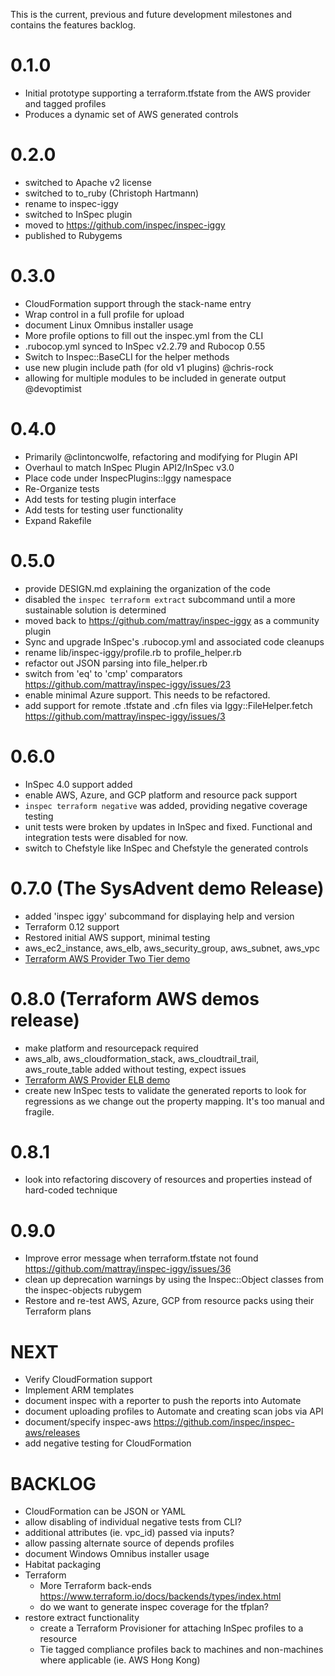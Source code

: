 This is the current, previous and future development milestones and contains the features backlog.

# 0.1.0 #
* Initial prototype supporting a terraform.tfstate from the AWS provider and tagged profiles
* Produces a dynamic set of AWS generated controls

# 0.2.0 #
* switched to Apache v2 license
* switched to to_ruby (Christoph Hartmann)
* rename to inspec-iggy
* switched to InSpec plugin
* moved to https://github.com/inspec/inspec-iggy
* published to Rubygems

# 0.3.0 #
* CloudFormation support through the stack-name entry
* Wrap control in a full profile for upload
* document Linux Omnibus installer usage
* More profile options to fill out the inspec.yml from the CLI
* .rubocop.yml synced to InSpec v2.2.79 and Rubocop 0.55
* Switch to Inspec::BaseCLI for the helper methods
* use new plugin include path (for old v1 plugins) @chris-rock
* allowing for multiple modules to be included in generate output @devoptimist

# 0.4.0 #
* Primarily @clintoncwolfe, refactoring and modifying for Plugin API
* Overhaul to match InSpec Plugin API2/InSpec v3.0
* Place code under InspecPlugins::Iggy namespace
* Re-Organize tests
* Add tests for testing plugin interface
* Add tests for testing user functionality
* Expand Rakefile

# 0.5.0
* provide DESIGN.md explaining the organization of the code
* disabled the `inspec terraform extract` subcommand until a more sustainable solution is determined
* moved back to https://github.com/mattray/inspec-iggy as a community plugin
* Sync and upgrade InSpec's .rubocop.yml and associated code cleanups
* rename lib/inspec-iggy/profile.rb to profile_helper.rb
* refactor out JSON parsing into file_helper.rb
* switch from 'eq' to 'cmp' comparators https://github.com/mattray/inspec-iggy/issues/23
* enable minimal Azure support. This needs to be refactored.
* add support for remote .tfstate and .cfn files via Iggy::FileHelper.fetch https://github.com/mattray/inspec-iggy/issues/3

# 0.6.0
* InSpec 4.0 support added
* enable AWS, Azure, and GCP platform and resource pack support
* `inspec terraform negative` was added, providing negative coverage testing
* unit tests were broken by updates in InSpec and fixed. Functional and integration tests were disabled for now.
* switch to Chefstyle like InSpec and Chefstyle the generated controls

# 0.7.0 (The SysAdvent demo Release)
* added 'inspec iggy' subcommand for displaying help and version
* Terraform 0.12 support
* Restored initial AWS support, minimal testing
* aws_ec2_instance, aws_elb, aws_security_group, aws_subnet, aws_vpc
* [Terraform AWS Provider Two Tier demo](https://github.com/terraform-providers/terraform-provider-aws/tree/master/examples/two-tier)

# 0.8.0 (Terraform AWS demos release)
* make platform and resourcepack required
* aws_alb, aws_cloudformation_stack, aws_cloudtrail_trail, aws_route_table added without testing, expect issues
* [Terraform AWS Provider ELB demo](https://github.com/terraform-providers/terraform-provider-aws/tree/master/examples/)
* create new InSpec tests to validate the generated reports to look for regressions as we change out the property mapping. It's too manual and fragile.

# 0.8.1
* look into refactoring discovery of resources and properties instead of hard-coded technique

# 0.9.0
* Improve error message when terraform.tfstate not found https://github.com/mattray/inspec-iggy/issues/36
* clean up deprecation warnings by using the Inspec::Object classes from the inspec-objects rubygem
* Restore and re-test AWS, Azure, GCP from resource packs using their Terraform plans

# NEXT
* Verify CloudFormation support
* Implement ARM templates
* document inspec with a reporter to push the reports into Automate
* document uploading profiles to Automate and creating scan jobs via API
* document/specify inspec-aws https://github.com/inspec/inspec-aws/releases
* add negative testing for CloudFormation

# BACKLOG #
* CloudFormation can be JSON or YAML
* allow disabling of individual negative tests from CLI?
* additional attributes (ie. vpc_id) passed via inputs?
* allow passing alternate source of depends profiles
* document Windows Omnibus installer usage
* Habitat packaging
* Terraform
  * More Terraform back-ends https://www.terraform.io/docs/backends/types/index.html
  * do we want to generate inspec coverage for the tfplan?
* restore extract functionality
  * create a Terraform Provisioner for attaching InSpec profiles to a resource
  * Tie tagged compliance profiles back to machines and non-machines where applicable (ie. AWS Hong Kong)
